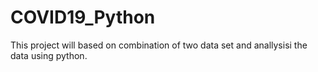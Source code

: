 # COVID19_Python

This project will based on combination of two data set and anallysisi the data using python.
